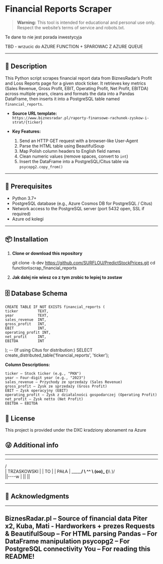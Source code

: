 # Financial Reports Scraper

> **Warning:** This tool is intended for educational and personal use only. Respect the website’s terms of service and robots.txt.  

Te dane to nie jest porada inwestycyja 

TBD - wrzucic do AZURE FUNCTION + SPAROWAC Z AZURE QUEUE

---

## 📄 Description

This Python script scrapes financial report data from BiznesRadar’s Profit and Loss Reports page for a given stock ticker. It retrieves key metrics (Sales Revenue, Gross Profit, EBIT, Operating Profit, Net Profit, EBITDA) across multiple years, cleans and formats the data into a Pandas DataFrame, then inserts it into a PostgreSQL table named `financial_reports`.

- **Source URL template:**  
  `https://www.biznesradar.pl/raporty-finansowe-rachunek-zyskow-i-strat/{ticker}`

- **Key Features:**  
  1. Send an HTTP GET request with a browser-like User-Agent  
  2. Parse the HTML table using BeautifulSoup  
  3. Map Polish column headers to English field names  
  4. Clean numeric values (remove spaces, convert to `int`)  
  5. Insert the DataFrame into a PostgreSQL/Citus table via `psycopg2.copy_from()`  

---

## 🔧 Prerequisites

- Python 3.7+  
- PostgreSQL database (e.g., Azure Cosmos DB for PostgreSQL / Citus)  
- Network access to the PostgreSQL server (port 5432 open, SSL if required)
- Azure od kolegi

---

## 📦 Installation

1. **Clone or download this repository**  
   
   git clone -b dev https://github.com/SURFLOU/PredictStockPrices.git
   cd function\scrap_financial_reports

2. **Jak dalej nie wiesz co z tym zrobic to lepiej to zostaw**

## 🗄️ Database Schema
    CREATE TABLE IF NOT EXISTS financial_reports (
    ticker         TEXT,
    year           TEXT,
    sales_revenue  INT,
    gross_profit   INT,
    EBIT           INT,
    operating_profit INT,
    net_profit     INT,
    EBITDA         INT
);
-- (If using Citus for distribution:)
SELECT create_distributed_table('financial_reports', 'ticker');

**Column Descriptions:**

    ticker – Stock ticker (e.g., "PKN")
    year – Four-digit year (e.g., "2023")
    sales_revenue – Przychody ze sprzedaży (Sales Revenue)
    gross_profit – Zysk ze sprzedaży (Gross Profit)
    EBIT – Zysk operacyjny (EBIT)
    operating_profit – Zysk z działalności gospodarczej (Operating Profit)
    net_profit – Zysk netto (Net Profit)
    EBITDA – EBITDA

## 📄 License
This project is provided under the DXC kradziony abonament na Azure

## 😜 Additional info 
---
  _______________
 /               \
|   TRZASKOWSKI   |
|       TO        |
|      PAŁA       |
 \_______________/
        \   ^__^
         \  (oo)\_______
            (__)\       )\/\
                ||----w |
                ||     ||

---
## 🤝 Acknowledgments
---
BiznesRadar.pl – Source of financial data
Piter x2, Kuba, Mati - Hardworkers + prezes
Requests & BeautifulSoup – For HTML parsing
Pandas – For DataFrame manipulation
psycopg2 – For PostgreSQL connectivity
You – For reading this README!
---
